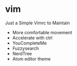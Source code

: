 # vim
Just a Simple Vimrc to Maintain

- More comfortable movement
- Accelerate with ctrl
- YouCompleteMe
- Fuzzysearch
- NerdTree
- Atom editor theme
